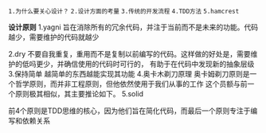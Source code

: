 `1.为什么要关心设计？`
`2.设计方面的考量`
`3.传统的开发流程`
`4.TDD方法`
`5.hamcrest`

**设计原则**
1.yagni
旨在消除所有的冗余代码，并注于当前而不是未来的功能。代码越少，需要维护的代码就越少

2.dry
不要自我重复，重用而不是复制以前编写的代码。这样做的好处是，需要维护的低吗更少，并确信使用的代码时可行的，
有助于在代码中发现新的抽象层级
3.保持简单
越简单的东西越能实现其功能
4.奥卡木剃刀原理
奥卡姆剃刀原则是一个哲学原则，而并非工程原则，但他依然使用于我们从事的工作
这个员额与前一个原则极其相似，其主要推论如下。
5.solid

前4个原则是TDD思维的核心，因为他们旨在简化代码，而最后一个原则专注于编写和依赖关系